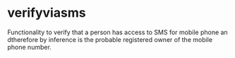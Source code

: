 # verifyviasms
Functionality to verify that a person has access to SMS for mobile phone an dtherefore by inference is the probable registered owner of the mobile phone number.
